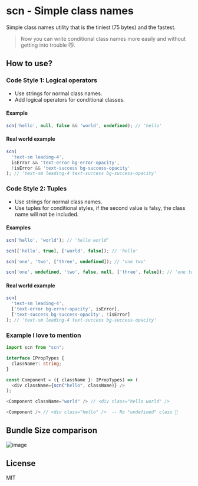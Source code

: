 # scn - Simple class names

Simple class names utility that is the tiniest (75 bytes) and the fastest.

> Now you can write conditional class names more easily and without getting into trouble 😼.

## How to use?

### Code Style 1: Logical operators
- Use strings for normal class names.
- Add logical operators for conditional classes.

#### Example

```js
scn('hello', null, false && 'world', undefined); // 'hello'
```
#### Real world example
```js
scn(
  'text-sm leading-4',
  isError && 'text-error bg-error-opacity',
  !isError && 'text-success bg-success-opacity'
); // 'text-sm leading-4 text-success bg-success-opacity'
```

### Code Style 2: Tuples
- Use strings for normal class names.
- Use tuples for conditional styles, if the second value is falsy, the class name will not be included.

#### Examples

```js
scn('hello', 'world'); // 'hello world'
```

```js
scn(['hello', true], ['world', false]); // 'hello'
```

```js
scn('one', 'two', ['three', undefined]); // 'one two'
```

```js
scn('one', undefined, 'two', false, null, ['three', false]); // 'one two'
```

#### Real world example
```js
scn(
  'text-sm leading-4',
  ['text-error bg-error-opacity', isError],
  ['text-success bg-success-opacity', !isError]
); // 'text-sm leading-4 text-success bg-success-opacity'
```

### Example I love to mention
```ts
import scn from "scn";

interface IPropTypes {
  className?: string;
}

const Component = ({ className }: IPropTypes) => (
  <div className={scn("hello", className)} />
);

<Component className="world" /> // <div class="hello world" />

<Component /> // <div class="hello" />  -- No "undefined" class 🎉
```


## Bundle Size comparison
![image](https://user-images.githubusercontent.com/49946791/213785262-7a7a8cbb-b801-4eb7-af68-f58ed67fc196.png)

## License

MIT
